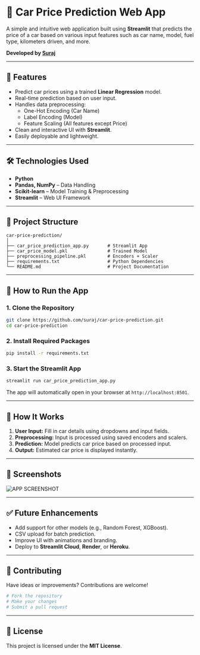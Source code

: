 
# 🚗 Car Price Prediction Web App

A simple and intuitive web application built using **Streamlit** that predicts the price of a car based on various input features such as car name, model, fuel type, kilometers driven, and more.

**Developed by [Suraj](https://github.com/your-github-username)**

---

## 📌 Features

- Predict car prices using a trained **Linear Regression** model.
- Real-time prediction based on user input.
- Handles data preprocessing:
  - One-Hot Encoding (Car Name)
  - Label Encoding (Model)
  - Feature Scaling (All features except Price)
- Clean and interactive UI with **Streamlit**.
- Easily deployable and lightweight.

---

## 🛠️ Technologies Used

- **Python**
- **Pandas, NumPy** – Data Handling
- **Scikit-learn** – Model Training & Preprocessing
- **Streamlit** – Web UI Framework

---

## 📂 Project Structure

```
car-price-prediction/
│
├── car_price_prediction_app.py       # Streamlit App
├── car_price_model.pkl               # Trained Model
├── preprocessing_pipeline.pkl        # Encoders + Scaler
├── requirements.txt                  # Python Dependencies
└── README.md                         # Project Documentation
```

---

## 🚀 How to Run the App

### 1. Clone the Repository

```bash
git clone https://github.com/suraj/car-price-prediction.git
cd car-price-prediction
```

### 2. Install Required Packages

```bash
pip install -r requirements.txt
```

### 3. Start the Streamlit App

```bash
streamlit run car_price_prediction_app.py
```

The app will automatically open in your browser at `http://localhost:8501`.

---

## 🧠 How It Works

1. **User Input:** Fill in car details using dropdowns and input fields.
2. **Preprocessing:** Input is processed using saved encoders and scalers.
3. **Prediction:** Model predicts car price based on processed input.
4. **Output:** Estimated car price is displayed instantly.

---

## 📸 Screenshots

![APP SCREENSHOT]("Page1.png")

---

## ✅ Future Enhancements

- Add support for other models (e.g., Random Forest, XGBoost).
- CSV upload for batch prediction.
- Improve UI with animations and branding.
- Deploy to **Streamlit Cloud**, **Render**, or **Heroku**.

---

## 🤝 Contributing

Have ideas or improvements? Contributions are welcome!

```bash
# Fork the repository
# Make your changes
# Submit a pull request
```

---

## 📃 License

This project is licensed under the **MIT License**.
